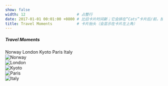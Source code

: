 ```yaml
---
show: false
width: 12                       # 占整行
date: 2017-01-01 00:01:00 +0800 # 比旧卡片时间新；它会排在“Cats”卡片后/前，按你的其他卡片日期决定
title: Travel Moments           # 卡片抬头（会显示在卡片左上角）
---
```


<div class="p-3">
  <div class="d-flex align-items-center mb-2">
    <h5 class="mb-0">Travel Moments</h5>
    <div class="ml-3">
      <span class="badge badge-primary mr-1">Norway</span>
      <span class="badge badge-primary mr-1">London</span>
      <span class="badge badge-primary mr-1">Kyoto</span>
      <span class="badge badge-primary mr-1">Paris</span>
      <span class="badge badge-primary">Italy</span>
    </div>
  </div>

  <!-- 直接 src 出图：不走懒加载，马上显示 -->
  <div class="row no-gutters">
    <div class="col-12 col-sm-6 col-md-4 col-lg-3 p-2">
      <img src="{{ '/assets/images/travel/norway.jpg' | relative_url }}"
           alt="Norway" class="img-fluid rounded-xl shadow-sm">
    </div>
    <div class="col-12 col-sm-6 col-md-4 col-lg-3 p-2">
      <img src="{{ '/assets/images/travel/london.jpg' | relative_url }}"
           alt="London" class="img-fluid rounded-xl shadow-sm">
    </div>
    <div class="col-12 col-sm-6 col-md-4 col-lg-3 p-2">
      <img src="{{ '/assets/images/travel/kyoto.jpg' | relative_url }}"
           alt="Kyoto" class="img-fluid rounded-xl shadow-sm">
    </div>
    <div class="col-12 col-sm-6 col-md-4 col-lg-3 p-2">
      <img src="{{ '/assets/images/travel/paris.jpg' | relative_url }}"
           alt="Paris" class="img-fluid rounded-xl shadow-sm">
    </div>
    <div class="col-12 col-sm-6 col-md-4 col-lg-3 p-2">
      <img src="{{ '/assets/images/travel/italy.jpg' | relative_url }}"
           alt="Italy" class="img-fluid rounded-xl shadow-sm">
    </div>
  </div>
</div>
